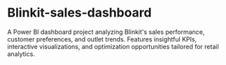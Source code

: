 # Blinkit-sales-dashboard
A Power BI dashboard project analyzing Blinkit's sales performance, customer preferences, and outlet trends. Features insightful KPIs, interactive visualizations, and optimization opportunities tailored for retail analytics.
